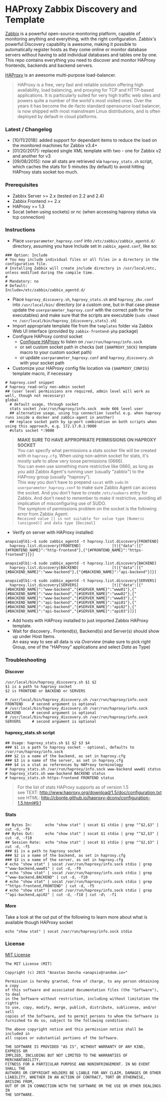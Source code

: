 HAProxy Zabbix Discovery and Template
=====================================

[Zabbix](http://zabbix.com) is a powerful open-source monitoring platform, capable of monitoring anything and everything, with the right configuration.
Zabbix's powerful Discovery capability is awesome, making it possible to automatically register hosts as they come online or monitor database servers without having to add individual databases and tables one by one.
This repo contains everything you need to discover and monitor HAProxy frontends, backends and backend servers.

[HAProxy](http://www.haproxy.org/) is an awesome multi-purpose load-balancer.

> HAProxy is a free, very fast and reliable solution offering high availability, load balancing, and proxying for TCP and HTTP-based applications.
> It is particularly suited for very high traffic web sites and powers quite a number of the world's most visited ones. Over the years it has become the de-facto standard opensource load balancer, is now shipped with most mainstream Linux distributions, and is often deployed by default in cloud platforms.

### Latest / Changelog

* [10/11/2018]: added support for dependant items to reduce the load on the monitored machines for Zabbix v3.4+
* [01/20/2017]: replaced single XML template with two - one for Zabbix v2 and another for v3
* [09/08/2015]: now all stats are retrieved via `haproxy_stats.sh` script, which caches the stats for 5 minutes (by default) to avoid hitting HAProxy stats socket too much.

### Prerequisites

* Zabbix Server >= 2.x (tested on 2.2 and 2.4)
* Zabbix Frontend >= 2.x
* HAProxy >= 1.3
* Socat (when using sockets) or nc (when accessing haproxy status via tcp connection)

### Instructions

* Place `userparameter_haproxy.conf` into `/etc/zabbix/zabbix_agentd.d/` directory, assuming you have Include set in `zabbix_agend.conf`, like so:
```
### Option: Include
# You may include individual files or all files in a directory in the configuration file.
# Installing Zabbix will create include directory in /usr/local/etc, unless modified during the compile time.
#
# Mandatory: no
# Default:
Include=/etc/zabbix/zabbix_agentd.d/
```
* Place `haproxy_discovery.sh`, `haproxy_stats.sh` and `haproxy_zbx.conf` into `/usr/local/bin/` directory (or a custom one, but in that case please update the `userparameter_haproxy.conf` with the correct path for the executables) and make sure that the scripts are executable (`sudo chmod +x /usr/local/bin/haproxy_{discovery,stats}.sh`)
* Import appropriate template file from the `templates` folder via Zabbix Web UI interface (provided by `zabbix-frontend-php` package)
* Configure HAProxy control socket
  - [Configure HAProxy](http://cbonte.github.io/haproxy-dconv/configuration-1.5.html#9.2) to listen on `/var/run/haproxy/info.sock`
  - or set custom socket path in checks (set `{$HAPROXY_SOCK}` template macro to your custom socket path)
  - or update `userparameter_haproxy.conf` and `haproxy_discovery.sh` with your socket path
* Customize your HAProxy config file location via `{$HAPROXY_CONFIG}` template macro, if necessary
```
# haproxy.conf snippet
# haproxy read-only non-admin socket
## (user level permissions are required, admin level will work as well, though not necessary)
global
  # default usage, through socket
  stats socket /var/run/haproxy/info.sock  mode 666 level user
  ## alternative usage, using tcp connection (useful e.g. when haproxy runs inside a docker and zabbix-agent in another)
  ## replace socket path by ip:port combination on both scripts when using this approach, e.g. 172.17.0.1:9000
  #stats socket *:9000

```

>**MAKE SURE TO HAVE APPROPRIATE PERMISSIONS ON HAPROXY SOCKET**  
>You can specify what permissions a stats socker file will be created with in `haproxy.cfg`. When using non-admin socket for stats, it's _mostly_ safe to allow very loose permissions (0666).  
>You can even use something more restrictive like 0660, as long as you add Zabbix Agent's running user (usually "zabbix") to the HAProxy group (usually "haproxy").  
>This way you don't have to prepend `socat` with `sudo` in `userparameter_haproxy.conf` to make sure Zabbix Agent can access the socket. And you don't have to create `/etc/sudoers` entry for Zabbix. And don't need to remember to make it restrictive, avoiding all implication of misconfiguring use of SUDO.  
>The symptom of permissions problem on the socket is the following error from Zabbix Agent:  
>`Received value [] is not suitable for value type [Numeric (unsigned)] and data type [Decimal]`

* Verify on server with HAProxy installed:
```
anapsix@lb1:~$ sudo zabbix_agentd -t haproxy.list.discovery[FRONTEND]
  haproxy.list.discovery[FRONTEND]              [t|{"data":[{"{#FRONTEND_NAME}":"http-frontend"},{"{#FRONTEND_NAME}":"https-frontend"}]}]
    
anapsix@lb1:~$ sudo zabbix_agentd -t haproxy.list.discovery[BACKEND]
  haproxy.list.discovery[BACKEND]               [t|{"data":[{"{#BACKEND_NAME}":"www-backend"},{"{#BACKEND_NAME}":"api-backend"}]}]
    
anapsix@lb1:~$ sudo zabbix_agentd -t haproxy.list.discovery[SERVERS]
  haproxy.list.discovery[SERVERS]               [t|{"data":[{"{#BACKEND_NAME}":"www-backend","{#SERVER_NAME}":"www01"},{"{#BACKEND_NAME}":"www-backend","{#SERVER_NAME}":"www02"},{"{#BACKEND_NAME}":"www-backend","{#SERVER_NAME}":"www03"},{"{#BACKEND_NAME}":"api-backend","{#SERVER_NAME}":"api01"},{"{#BACKEND_NAME}":"api-backend","{#SERVER_NAME}":"api02"},{"{#BACKEND_NAME}":"api-backend","{#SERVER_NAME}":"api03"}]}]
```

* Add hosts with HAProxy installed to just imported Zabbix HAProxy template.
* Wait for discovery.. Frontend(s), Backend(s) and Server(s) should show up under Host Items.  
   An easy way to see all data is via _Overview_ (make sure to pick right Group, one of the "HAProxy" applications and select _Data_ as Type)


### Troubleshooting

#### Discover
```
/usr/local/bin/haproxy_discovery.sh $1 $2
$1 is a path to haproxy socket
$2 is FRONTEND or BACKEND or SERVERS

# /usr/local/bin/haproxy_discovery.sh /var/run/haproxy/info.sock FRONTEND    # second argument is optional
# /usr/local/bin/haproxy_discovery.sh /var/run/haproxy/info.sock BACKEND     # second argument is optional
# /usr/local/bin/haproxy_discovery.sh /var/run/haproxy/info.sock SERVERS     # second argument is optional
```

#### haproxy_stats.sh script
```
## Usage: haproxy_stats.sh $1 $2 $3 $4
### $1 is a path to haproxy socket - optional, defaults to /var/run/haproxy/info.sock
### $2 is a name of the backend, as set in haproxy.cfg
### $3 is a name of the server, as set in haproxy.cfg
### $4 is a stat as references by HAProxy terminology
# haproxy_stats.sh /var/run/haproxy/info.sock www-backend www01 status
# haproxy_stats.sh www-backend BACKEND status
# haproxy_stats.sh https-frontend FRONTEND status
```
 
> For the list of stats HAProxy supports as of version 1.5  
> see TEXT: http://www.haproxy.org/download/1.5/doc/configuration.txt
> see HTML: http://cbonte.github.io/haproxy-dconv/configuration-1.5.html#9.1

#### Stats
```
## Bytes In:      echo "show stat" | socat $1 stdio | grep "^$2,$3" | cut -d, -f9
## Bytes Out:     echo "show stat" | socat $1 stdio | grep "^$2,$3" | cut -d, -f10
## Session Rate:  echo "show stat" | socat $1 stdio | grep "^$2,$3" | cut -d, -f5
### $1 is a path to haproxy socket
### $2 is a name of the backend, as set in haproxy.cfg
### $3 is a name of the server, as set in haproxy.cfg
# echo "show stat" | socat /var/run/haproxy/info.sock stdio | grep "^www-backend,www01" | cut -d, -f9
# echo "show stat" | socat /var/run/haproxy/info.sock stdio | grep "^www-backend,BACKEND" | cut -d, -f10
# echo "show stat" | socat /var/run/haproxy/info.sock stdio | grep "^https-frontend,FRONTEND" | cut -d, -f5
# echo "show stat" | socat /var/run/haproxy/info.sock stdio | grep "^api-backend,api02" | cut -d, -f18 | cut -d\  -f1
```

#### More
Take a look at the out put of the following to learn more about what is available though HAProxy socket
```
echo "show stat" | socat /var/run/haproxy/info.sock stdio
```

### License

[MIT License](http://opensource.org/licenses/MIT)

    The MIT License (MIT)
    
    Copyright (c) 2015 "Anastas Dancha <anapsix@random.io>"
    
    Permission is hereby granted, free of charge, to any person obtaining a copy
    of this software and associated documentation files (the "Software"), to deal
    in the Software without restriction, including without limitation the rights
    to use, copy, modify, merge, publish, distribute, sublicense, and/or sell
    copies of the Software, and to permit persons to whom the Software is
    furnished to do so, subject to the following conditions:
    
    The above copyright notice and this permission notice shall be included in
    all copies or substantial portions of the Software.
    
    THE SOFTWARE IS PROVIDED "AS IS", WITHOUT WARRANTY OF ANY KIND, EXPRESS OR
    IMPLIED, INCLUDING BUT NOT LIMITED TO THE WARRANTIES OF MERCHANTABILITY,
    FITNESS FOR A PARTICULAR PURPOSE AND NONINFRINGEMENT. IN NO EVENT SHALL THE
    AUTHORS OR COPYRIGHT HOLDERS BE LIABLE FOR ANY CLAIM, DAMAGES OR OTHER
    LIABILITY, WHETHER IN AN ACTION OF CONTRACT, TORT OR OTHERWISE, ARISING FROM,
    OUT OF OR IN CONNECTION WITH THE SOFTWARE OR THE USE OR OTHER DEALINGS IN
    THE SOFTWARE.
